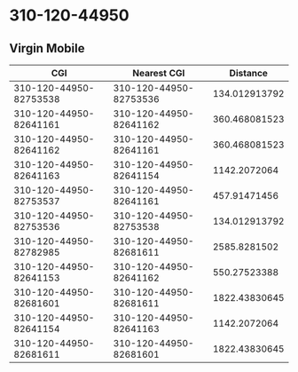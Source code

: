 # 310-120-44950
## Virgin Mobile


| CGI | Nearest CGI | Distance |
|-----|-------------|----------|
| 310-120-44950-82753538 | 310-120-44950-82753536 | 134.012913792 |
| 310-120-44950-82641161 | 310-120-44950-82641162 | 360.468081523 |
| 310-120-44950-82641162 | 310-120-44950-82641161 | 360.468081523 |
| 310-120-44950-82641163 | 310-120-44950-82641154 | 1142.2072064 |
| 310-120-44950-82753537 | 310-120-44950-82641161 | 457.91471456 |
| 310-120-44950-82753536 | 310-120-44950-82753538 | 134.012913792 |
| 310-120-44950-82782985 | 310-120-44950-82681611 | 2585.8281502 |
| 310-120-44950-82641153 | 310-120-44950-82641162 | 550.27523388 |
| 310-120-44950-82681601 | 310-120-44950-82681611 | 1822.43830645 |
| 310-120-44950-82641154 | 310-120-44950-82641163 | 1142.2072064 |
| 310-120-44950-82681611 | 310-120-44950-82681601 | 1822.43830645 |
